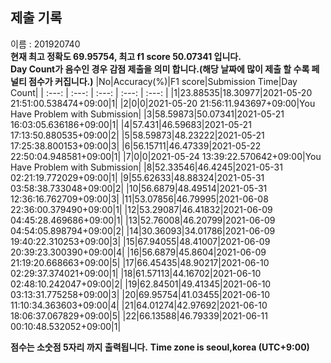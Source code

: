 


  
## 제출 기록  
이름 : 201920740  
**현재 최고 정확도 69.95754, 최고 f1 score 50.07341 입니다.**  
**Day Count가 음수인 경우 감점 제출을 의미 합니다.(해당 날짜에 많이 제출 할 수록 페널티 점수가 커집니다.)**
|No|Accuracy(%)|F1 score|Submission Time|Day Count|
| :---: | :---: | :---: | :---: | :---: |
|1|23.88535|18.30977|2021-05-20 21:51:00.538474+09:00|1|
|2|0|0|2021-05-20 21:56:11.943697+09:00|You Have Problem with Submission|
|3|58.59873|50.07341|2021-05-21 16:03:05.636186+09:00|1|
|4|57.431|46.59683|2021-05-21 17:13:50.880535+09:00|2|
|5|58.59873|48.23222|2021-05-21 17:25:38.800153+09:00|3|
|6|56.15711|46.47339|2021-05-22 22:50:04.948581+09:00|1|
|7|0|0|2021-05-24 13:39:22.570642+09:00|You Have Problem with Submission|
|8|52.33546|46.4245|2021-05-31 02:21:19.772029+09:00|1|
|9|55.62633|48.88324|2021-05-31 03:58:38.733048+09:00|2|
|10|56.6879|48.49514|2021-05-31 12:36:16.762709+09:00|3|
|11|53.07856|46.79995|2021-06-08 22:36:00.379490+09:00|1|
|12|53.29087|46.41832|2021-06-09 04:45:28.469686+09:00|1|
|13|52.76008|46.20799|2021-06-09 04:54:05.898794+09:00|2|
|14|30.36093|34.01786|2021-06-09 19:40:22.310253+09:00|3|
|15|67.94055|48.41007|2021-06-09 20:39:23.300390+09:00|4|
|16|56.6879|45.8604|2021-06-09 21:19:20.668663+09:00|5|
|17|66.45435|48.90217|2021-06-10 02:29:37.374021+09:00|1|
|18|61.57113|44.16702|2021-06-10 02:48:10.242047+09:00|2|
|19|62.84501|49.41345|2021-06-10 03:13:31.775258+09:00|3|
|20|69.95754|41.03455|2021-06-10 11:10:34.363603+09:00|4|
|21|64.01274|42.97692|2021-06-10 18:06:37.067829+09:00|5|
|22|66.13588|46.79339|2021-06-11 00:10:48.532052+09:00|1|


**점수는 소숫점 5자리 까지 출력됩니다.**
**Time zone is seoul,korea (UTC+9:00)**
